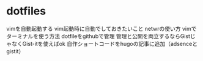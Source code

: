 # dotfiles
vimを自動起動する
vim起動時に自動でしておきたいこと
netwrの使い方
vimでターミナルを使う方法
dotfileをgithubで管理
管理と公開を両立するならGistじゃなくGist-itを使えばok
自作ショートコードをhugoの記事に追加（adsenceとgistit）
